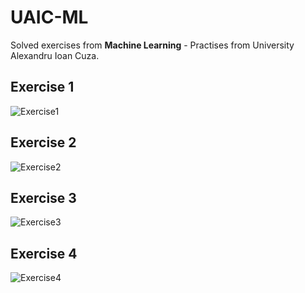 ﻿# UAIC-ML
 Solved exercises from **Machine Learning** - Practises from University Alexandru Ioan Cuza.

## Exercise 1

![Exercise1](https://user-images.githubusercontent.com/61030799/102023093-66d64900-3d8b-11eb-85f7-cc7a2fd67eb6.PNG)

## Exercise 2

![Exercise2](https://user-images.githubusercontent.com/61030799/102023107-7b1a4600-3d8b-11eb-8f41-a7e5967ec116.PNG)

## Exercise 3

![Exercise3](https://user-images.githubusercontent.com/61030799/102023142-ac931180-3d8b-11eb-87bb-c60b16b6718d.PNG)

## Exercise 4

![Exercise4](https://user-images.githubusercontent.com/61030799/102023153-c5032c00-3d8b-11eb-89f9-978af0cdd87a.PNG)

